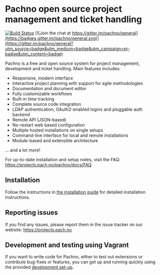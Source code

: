 # Pachno open source project management and ticket handling 

[![Build Status](https://travis-ci.org/pachno/pachno.png?branch=master)](https://travis-ci.org/pachno/pachno) 
[![Join the chat at https://gitter.im/pachno/general](https://badges.gitter.im/pachno/general.svg)](https://gitter.im/pachno/general?utm_source=badge&utm_medium=badge&utm_campaign=pr-badge&utm_content=badge)

Pachno is a free and open source system for project management, development and ticket handling. 
Main features includes:
* Responsive, modern interface
* Interactive project planning with support for agile methodologies
* Documentation and document editor
* Fully customizable workflows
* Built-in time tracking
* Complete source code integration
* LDAP authentication, OAuth2-enabled logins and pluggable auth backend
* Remote API (JSON-based)
* No-restart web based configuration
* Multiple hosted installations on single setups
* Command-line interface for local and remote installations
* Module-based and extensible architecture

... and a lot more!

For up-to-date installation and setup notes, visit the FAQ:
https://projects.pach.no/pachno/docs/FAQ

## Installation
Follow the instructions in [the installation guide](docs/installation.md) for detailed installation instructions.

## Reporting issues
If you find any issues, please report them in the issue tracker on our website:
https://projects.pach.no

## Development and testing using Vagrant
If you want to write code for Pachno, either to test out extensions or contribute bug-fixes or features, 
you can get up and running quickly using the provided [development set-up](docs/development.md).